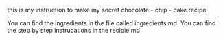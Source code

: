 this is my instruction to make my secret chocolate - chip - cake recipe.

You can find the ingredients in the file called ingredients.md.
You can find the step by step instrucations in the recipie.md 